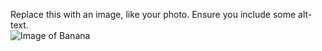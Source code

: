 Replace this with an image, like your photo. Ensure you include some alt-text.    
![Image of Banana](https://s.yimg.com/os/en/homerun/feed_manager_auto_publish_494/a14a7109f11dbf1d10f1c5225710c080)
